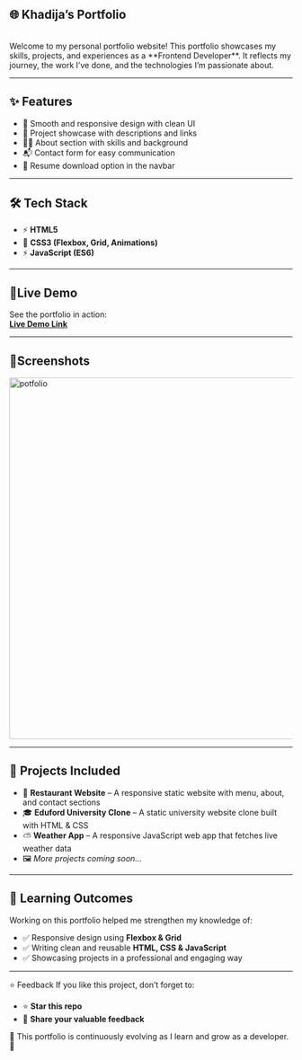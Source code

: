 ## 🌐 Khadija’s Portfolio
<br>
Welcome to my personal portfolio website!  
This portfolio showcases my skills, projects, and experiences as a **Frontend Developer**.  
It reflects my journey, the work I’ve done, and the technologies I’m passionate about.

---

## ✨ Features
- 🎨 Smooth and responsive design with clean UI  
- 📂 Project showcase with descriptions and links  
- 👩‍💻 About section with skills and background  
- 📬 Contact form for easy communication  
- 📑 Resume download option in the navbar  

---

## 🛠️ Tech Stack
- ⚡ **HTML5**  
- 🎨 **CSS3 (Flexbox, Grid, Animations)**  
- ⚡ **JavaScript (ES6)**  
---

## 🎥Live Demo

See the portfolio in action:  
[**Live Demo Link**]( https://khadijaasif2300.github.io/Personal-Potfolio/) 

---

## 📸Screenshots

<img width="1353" height="644" alt="potfolio" src="https://github.com/user-attachments/assets/81255f9a-17b8-4013-a294-d2d88f3a362b" />


---
## 📂 Projects Included
- 🍔 **Restaurant Website** – A responsive static website with menu, about, and contact sections  
- 🎓 **Eduford University Clone** – A static university website clone built with HTML & CSS  
- ⛅ **Weather App** – A responsive JavaScript web app that fetches live weather data  
- 🖼️ *More projects coming soon…*  

---

## 📌 Learning Outcomes
Working on this portfolio helped me strengthen my knowledge of:

- ✅ Responsive design using **Flexbox & Grid**  
- ✅ Writing clean and reusable **HTML, CSS & JavaScript**  
- ✅ Showcasing projects in a professional and engaging way  

---

⭐ Feedback
If you like this project, don’t forget to:  

- ⭐ **Star this repo**  
- 📝 **Share your valuable feedback**  

📌 This portfolio is continuously evolving as I learn and grow as a developer. 🚀


